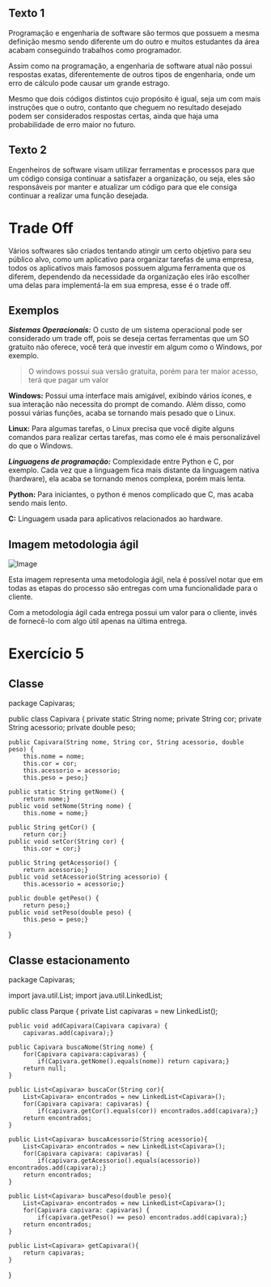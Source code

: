 ## Texto 1

Programação e engenharia de software são termos que possuem a mesma definição mesmo sendo diferente um do outro e muitos estudantes da área acabam conseguindo trabalhos como programador. 

Assim como na programação, a engenharia de software atual não possui respostas exatas, diferentemente de outros tipos de engenharia, onde um erro de cálculo pode causar um grande estrago. 

Mesmo que dois códigos distintos cujo propósito é igual, seja um com mais instruções que o outro, contanto que cheguem no resultado desejado podem ser considerados respostas certas, ainda que haja uma probabilidade de erro maior no futuro.

## Texto 2

Engenheiros de software visam utilizar ferramentas e processos para que um código consiga continuar a satisfazer a organização, ou seja, eles são responsáveis por manter e atualizar um código para que ele consiga continuar a realizar uma função desejada.

# Trade Off

Vários softwares são criados tentando atingir um certo objetivo para seu público alvo, como um aplicativo para organizar tarefas de uma empresa, todos os aplicativos mais famosos possuem alguma ferramenta que os diferem, dependendo da necessidade da organização eles irão escolher uma delas para implementá-la em sua empresa, esse é o trade off.

## Exemplos

**_Sistemas Operacionais:_**
O custo de um sistema operacional pode ser considerado um trade off, pois se deseja certas ferramentas que um SO gratuito não oferece, você terá que investir em algum como o Windows, por exemplo.
> O windows possui sua versão gratuita, porém para ter maior acesso, terá que pagar um valor

**Windows:**
Possui uma interface mais amigável, exibindo vários ícones, e sua interação não necessita do prompt de comando. Além disso, como possui várias funções, acaba se tornando mais pesado que o Linux.

**Linux:**
Para algumas tarefas, o Linux precisa que você digite alguns comandos para realizar certas tarefas, mas como ele é mais personalizável do que o Windows.

**_Linguagens de programação:_**
Complexidade entre Python e C, por exemplo. Cada vez que a linguagem fica mais distante da linguagem nativa (hardware), ela acaba se tornando menos complexa, porém mais lenta.

**Python:**
Para iniciantes, o python é menos complicado que C, mas acaba sendo mais lento.

**C:**
Linguagem usada para aplicativos relacionados ao hardware.

## Imagem metodologia ágil

![Image](https://github.com/user-attachments/assets/e093b8a0-cdc6-4943-8d1b-3b9e4ca4987a)

Esta imagem representa uma metodologia ágil, nela é possível notar que em todas as etapas do processo são entregas com uma funcionalidade para o cliente.

Com a metodologia ágil cada entrega possui um valor para o cliente, invés de fornecê-lo com algo útil apenas na última entrega.

# Exercício 5

## Classe

package Capivaras;

public class Capivara {
	private static String nome;
	private String cor;
	private String acessorio;
	private double peso;
	
	public Capivara(String nome, String cor, String acessorio, double peso) {
		this.nome = nome;
		this.cor = cor;
		this.acessorio = acessorio;
		this.peso = peso;}
	
	public static String getNome() {
		return nome;}
	public void setNome(String nome) {
		this.nome = nome;}
	
	public String getCor() {
		return cor;}
	public void setCor(String cor) {
		this.cor = cor;}
	
	public String getAcessorio() {
		return acessorio;}
	public void setAcessorio(String acessorio) {
		this.acessorio = acessorio;}
	
	public double getPeso() {
		return peso;}
	public void setPeso(double peso) {
		this.peso = peso;}
}

## Classe estacionamento

package Capivaras;

import java.util.List;
import java.util.LinkedList;

public class Parque {
	private List<Capivara> capivaras = new LinkedList<Capivara>();
	
	public void addCapivara(Capivara capivara) {
		capivaras.add(capivara);}
	
	public Capivara buscaNome(String nome) {
		for(Capivara capivara:capivaras) {
			if(Capivara.getNome().equals(nome)) return capivara;}
		return null;
	}
	
	public List<Capivara> buscaCor(String cor){
		List<Capivara> encontrados = new LinkedList<Capivara>();
		for(Capivara capivara: capivaras) {
			if(capivara.getCor().equals(cor)) encontrados.add(capivara);}
		return encontrados;
	}
	
	public List<Capivara> buscaAcessorio(String acessorio){
		List<Capivara> encontrados = new LinkedList<Capivara>();
		for(Capivara capivara: capivaras) {
			if(capivara.getAcessorio().equals(acessorio)) encontrados.add(capivara);}
		return encontrados;
	}
	
	public List<Capivara> buscaPeso(double peso){
		List<Capivara> encontrados = new LinkedList<Capivara>();
		for(Capivara capivara: capivaras) {
			if(capivara.getPeso() == peso) encontrados.add(capivara);}
		return encontrados;
	}
	
	public List<Capivara> getCapivara(){
		return capivaras;
	}
}
